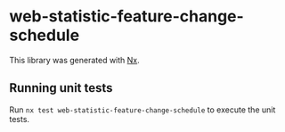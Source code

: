 # web-statistic-feature-change-schedule

This library was generated with [Nx](https://nx.dev).

## Running unit tests

Run `nx test web-statistic-feature-change-schedule` to execute the unit tests.
